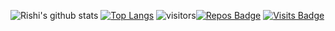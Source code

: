 ![Rishi's github stats](https://github-readme-stats.vercel.app/api?username=lightvortex&show_icons=true&theme=radical)
[![Top Langs](https://github-readme-stats.vercel.app/api/top-langs/?username=lightvortex&layout=compact)](https://github.com/lightvortex/)
![visitors](https://visitor-badge.glitch.me/badge?page_id=page.id)[![Repos Badge](https://badges.pufler.dev/repos/lightvortex)](https://badges.pufler.dev)
[![Visits Badge](https://badges.pufler.dev/visits/lightvortex)](https://badges.pufler.dev)
